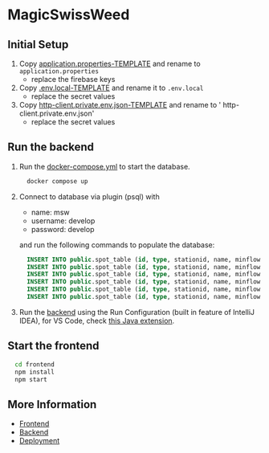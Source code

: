 # MagicSwissWeed

## Initial Setup

1. Copy [application.properties-TEMPLATE](backend%2Fsrc%2Fmain%2Fresources%2Fapplication.properties-TEMPLATE) and rename
   to `application.properties`
    - replace the firebase keys
2. Copy [.env.local-TEMPLATE](frontend%2F.env.local-TEMPLATE) and rename it to `.env.local`
    - replace the secret values
3. Copy [http-client.private.env.json-TEMPLATE](http-client%2Fhttp-client.private.env.json-TEMPLATE) and rename to '
   http-client.private.env.json'
    - replace the secret values

## Run the backend

1. Run the [docker-compose.yml](docker-compose.yml) to start the database.

    ```bash
      docker compose up
    ```

2. Connect to database via plugin (psql) with
    - name: msw
    - username: develop
    - password: develop

   and run the following commands to populate the database:

    ```sql
      INSERT INTO public.spot_table (id, type, stationid, name, minflow, maxflow, ispublic) VALUES ('815cf49f-8c7c-4801-8b2d-62fb874486dd', 'BUNGEE_SURF', 2473, 'St. Gallen', 130, 1300, true);
      INSERT INTO public.spot_table (id, type, stationid, name, minflow, maxflow, ispublic) VALUES ('02dd6d9d-1a1c-4835-b81c-1a038aacd9ab', 'BUNGEE_SURF', 2243, 'Zürich', 75, 350, true);
      INSERT INTO public.spot_table (id, type, stationid, name, minflow, maxflow, ispublic) VALUES ('76e9b6c6-ea60-4769-aa6b-1c4262fbf883', 'BUNGEE_SURF', 2152, 'Luzern', 80, 350, true);
      INSERT INTO public.spot_table (id, type, stationid, name, minflow, maxflow, ispublic) VALUES ('f0a29af1-4e12-4431-974c-f2e39e42ff51', 'BUNGEE_SURF', 2091, 'Basel', 850, 2500, true);
      INSERT INTO public.spot_table (id, type, stationid, name, minflow, maxflow, ispublic) VALUES ('134463b8-1c0d-43d6-be3f-8693d283a418', 'BUNGEE_SURF', 2135, 'Bern', 80, 360, true);
      INSERT INTO public.spot_table (id, type, stationid, name, minflow, maxflow, ispublic) VALUES ('134463b8-1c0d-43d6-be3f-8693d283a419', 'RIVER_SURF', 2018, 'Your own surf spot', 200, 400, true);
    ```

3. Run the [backend](backend/src/main/java/com/aa/msw/MswApplication.java) using the Run Configuration (built in feature
   of IntelliJ IDEA), for VS Code,
   check [this Java extension](https://marketplace.visualstudio.com/items?itemName=vscjava.vscode-java-pack).

## Start the frontend

```bash
  cd frontend
  npm install
  npm start
```

## More Information

- [Frontend](frontend/README.md)
- [Backend](backend/README.md)
- [Deployment](deployment/README.md)
